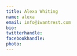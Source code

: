 ```yaml
---
title: Alexa Whiting
name: alexa
email: info@iwantrest.com
bio: 
twitterhandle: 
facebookhandle: 
photo: 
---
```



